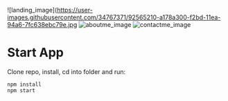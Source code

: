 ![landing_image](https://user-images.githubusercontent.com/34767371/92565210-a178a300-f2bd-11ea-94a6-7fc638ebc79e.jpg
![aboutme_image](https://user-images.githubusercontent.com/34767371/92565525-1fd54500-f2be-11ea-8eb3-a92661393f91.jpg)
![contactme_image](https://user-images.githubusercontent.com/34767371/92565527-206ddb80-f2be-11ea-9757-c22c2679864e.jpg)

# Start App
Clone repo, install, cd into folder and run:
```git
npm install
npm start
```